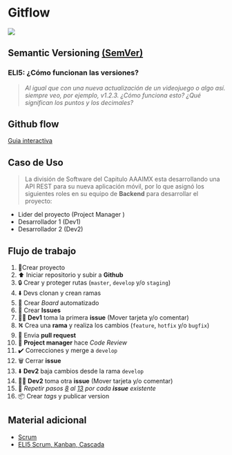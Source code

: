# Gitflow

![](https://wac-cdn.atlassian.com/dam/jcr:61ccc620-5249-4338-be66-94d563f2843c/05%20(2).svg?cdnVersion=1109)

## Semantic Versioning [(SemVer)](https://semver.org/)

### ELI5: ¿Cómo funcionan las versiones?

> _Al igual que con una nueva actualización de un videojuego o algo así. siempre veo, por ejemplo, v1.2.3. ¿Cómo funciona esto? ¿Qué significan los puntos y los decimales?_

## Github flow

[Guia interactiva](https://guides.github.com/introduction/flow/)

## Caso de Uso

> La división de Software del Capitulo AAAIMX esta desarrollando una API REST para su nueva aplicación móvil, por lo que asignó los siguientes roles en su equipo de **Backend** para desarrollar el proyecto:

- Lider del proyecto (Project Manager )
- Desarrollador 1 (Dev1)
- Desarrollador 2 (Dev2)

## Flujo de trabajo

1. 🚩Crear proyecto
2. ⬆️ Iniciar repositorio y subir a **Github**
3. 🔒 Crear y proteger rutas (`master`, `develop` y/o `staging`)
4. ⬇️ Devs clonan y crean ramas
5. 📅 Crear _Board_ automatizado
6. 📅 Crear **Issues**
7. 👨‍💻 **Dev1** toma la primera **issue** (Mover tarjeta y/o comentar)
8. ⛕ Crea una **rama** y realiza los cambios (`feature`, `hotfix` y/o `bugfix`)
9.  🔰 Envia **pull request**
10. 💬 **Project manager** hace _Code Review_
11. ✔️ Correcciones y merge a `develop`
12. 🗑️ Cerrar **issue**
13. ⬇️ **Dev2** baja cambios desde la rama `develop`
14. 👨‍💻 **Dev2** toma otra **issue** (Mover tarjeta y/o comentar)
15. 🔁 _Repetir pasos [8]() al [13]() por cada **issue** existente_
16. 📦 Crear _tags_ y publicar version

## Material adicional

- [Scrum](<https://es.wikipedia.org/wiki/Scrum_(desarrollo_de_software)>)
- [ELI5 Scrum, Kanban, Cascada](https://www.reddit.com/r/agile/comments/2d3sa4/can_someone_eli5_scrum_agile_kanban_and_waterfall/)
